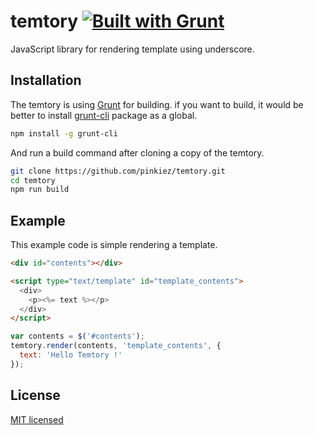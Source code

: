 # temtory  [![Built with Grunt](https://cdn.gruntjs.com/builtwith.svg)](http://gruntjs.com/)

JavaScript library for rendering template using underscore.

## Installation
The temtory is using [Grunt](https://github.com/gruntjs/grunt) for building.
if you want to build, it would be better to install [grunt-cli](https://github.com/gruntjs/grunt-cli) package as a global.
```sh
npm install -g grunt-cli
```
And run a build command after cloning a copy of the temtory.
```sh
git clone https://github.com/pinkiez/temtory.git
cd temtory
npm run build
```

## Example
This example code is simple rendering a template.
```html
<div id="contents"></div>
```

```html
<script type="text/template" id="template_contents">
  <div>
    <p><%= text %></p>
  </div>
</script>
```

```js
var contents = $('#contents');
temtory.render(contents, 'template_contents', {
  text: 'Hello Temtory !'
});
```

## License
[MIT licensed](./LICENSE)

